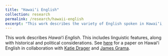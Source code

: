 ```yaml
---
title: "Hawaiʻi English"
collection: research
permalink: /research/hawaii-english
excerpt: "This work describes the variety of English spoken in Hawaiʻi, *Hawaiʻi English*."
---
```


This work describes *Hawaiʻi English*. This includes linguistic features, along with historical and political considerations. See [here](/publications/hawaii-english) for a paper on Hawaiʻi English in collaboration with [Katie Drager](https://www.katiedrager.com/) and [James Grama](https://www.jamesgrama.com/). 
